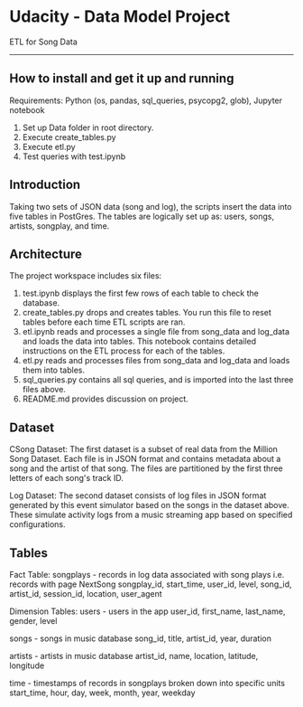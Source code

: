# Udacity - Data Model Project

ETL for Song Data

<hr/>

## How to install and get it up and running

Requirements:  Python (os, pandas, sql_queries, psycopg2, glob), Jupyter notebook

1)  Set up Data folder in root directory.
2)  Execute create_tables.py
3)  Execute etl.py
4)  Test queries with test.ipynb

## Introduction
Taking two sets of JSON data (song and log), the scripts insert the data into five tables in PostGres.  The tables are logically set up as:  users, songs, artists, songplay, and time.  

## Architecture
The project workspace includes six files:
1) test.ipynb displays the first few rows of each table to check the database.
2) create_tables.py drops and creates tables. You run this file to reset tables before each time ETL scripts are ran.
3) etl.ipynb reads and processes a single file from song_data and log_data and loads the data into tables. This notebook contains detailed instructions on the ETL process for each of the tables.
4) etl.py reads and processes files from song_data and log_data and loads them into tables. 
5) sql_queries.py contains all sql queries, and is imported into the last three files above.
6) README.md provides discussion on project.

## Dataset
CSong Dataset:
The first dataset is a subset of real data from the Million Song Dataset. Each file is in JSON format and contains metadata about a song and the artist of that song. The files are partitioned by the first three letters of each song's track ID. 

Log Dataset:
The second dataset consists of log files in JSON format generated by this event simulator based on the songs in the dataset above. These simulate activity logs from a music streaming app based on specified configurations.

## Tables
Fact Table:
songplays - records in log data associated with song plays i.e. records with page NextSong
songplay_id, start_time, user_id, level, song_id, artist_id, session_id, location, user_agent

Dimension Tables:
users - users in the app
user_id, first_name, last_name, gender, level

songs - songs in music database
song_id, title, artist_id, year, duration

artists - artists in music database
artist_id, name, location, latitude, longitude

time - timestamps of records in songplays broken down into specific units
start_time, hour, day, week, month, year, weekday